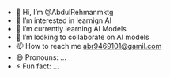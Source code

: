 - 👋 Hi, I’m @AbdulRehmanmktg
- 👀 I’m interested in learnign AI
- 🌱 I’m currently learning AI Models
- 💞️ I’m looking to collaborate on AI models
- 📫 How to reach me abr9469101@gamil.com
- 😄 Pronouns: ...
- ⚡ Fun fact: ...

<!---
AbdulRehmanmktg/AbdulRehmanmktg is a ✨ special ✨ repository because its `README.md` (this file) appears on your GitHub profile.
You can click the Preview link to take a look at your changes.
--->
